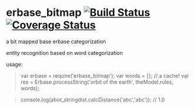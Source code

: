 # erbase_bitmap [![Build Status](https://travis-ci.org/jfseb/erbase_bitmap.svg?branch=master)](https://travis-ci.org/jfseb/erbase_bitmap)[![Coverage Status](https://coveralls.io/repos/github/jfseb/abot_stringdist/badge.svg)](https://coveralls.io/github/jfseb/erbase_bitmap)
a bit mapped base erbase categorization


entity recognition based on word categorization


usage:
>
>  var erbase = require('erbase_bitmap');
>  var words = {}; // a cache!
>  var res = Erbase.processString('orbit of the earth', theModel.rules, words);

>  console.log(abot_stringdist.calcDistance('abc','abc'));  // 1.0



